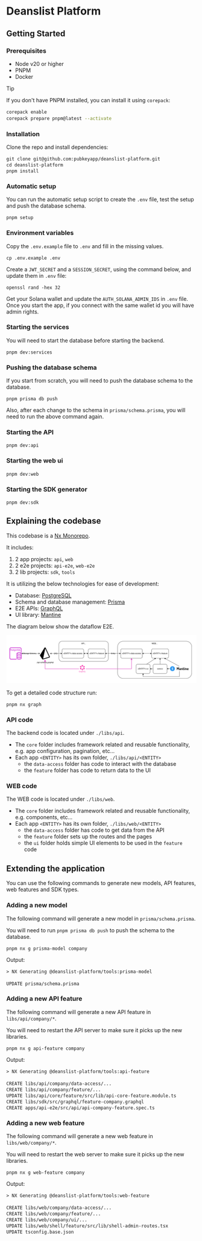 # Deanslist Platform

## Getting Started

### Prerequisites

- Node v20 or higher
- PNPM
- Docker

> [!TIP]
> If you don't have PNPM installed, you can install it using `corepack`:
>
> ```sh
> corepack enable
> corepack prepare pnpm@latest --activate
> ```

### Installation

Clone the repo and install dependencies:

```shell
git clone git@github.com:pubkeyapp/deanslist-platform.git
cd deanslist-platform
pnpm install
```

### Automatic setup

You can run the automatic setup script to create the `.env` file, test the setup and push the database schema.

```shell
pnpm setup
```

### Environment variables

Copy the `.env.example` file to `.env` and fill in the missing values.

```shell
cp .env.example .env
```

Create a `JWT_SECRET` and a `SESSION_SECRET`, using the command below, and update them in `.env` file:

```shell
openssl rand -hex 32
```

Get your Solana wallet and update the `AUTH_SOLANA_ADMIN_IDS` in `.env` file.
Once you start the app, if you connect with the same wallet id you will have admin rights.

### Starting the services

You will need to start the database before starting the backend.

```shell
pnpm dev:services
```

### Pushing the database schema

If you start from scratch, you will need to push the database schema to the database.

```shell
pnpm prisma db push
```

Also, after each change to the schema in `prisma/schema.prisma`, you will need to run the above command again.

### Starting the API

```shell
pnpm dev:api
```

### Starting the web ui

```shell
pnpm dev:web
```

### Starting the SDK generator

```shell
pnpm dev:sdk
```

## Explaining the codebase

This codebase is a [Nx Monorepo](https://nx.dev/).

It includes:

1. 2 app projects: `api`, `web`
2. 2 e2e projects: `api-e2e`, `web-e2e`
3. 2 lib projects: `sdk`, `tools`

It is utilizing the below technologies for ease of development:

- Database: [PostgreSQL](https://www.postgresql.org/)
- Schema and database management: [Prisma](https://www.prisma.io/)
- E2E APIs: [GraphQL](https://graphql.org/)
- UI library: [Mantine](https://mantine.dev/)

The diagram below show the dataflow E2E.

![Architecture](docs/Deanslist-Architecture.drawio.svg)

To get a detailed code structure run:

```shell
pnpm nx graph
```

### API code

The backend code is located under `./libs/api`.

- The `core` folder includes framework related and reusable functionality, e.g. app configuration, pagination, etc...
- Each app `<ENTITY>` has its own folder, `./libs/api/<ENTITY>`
  - the `data-access` folder has code to interact with the database
  - the `feature` folder has code to return data to the UI

### WEB code

The WEB code is located under `./libs/web`.

- The `core` folder includes framework related and reusable functionality, e.g. components, etc...
- Each app `<ENTITY>` has its own folder, `./libs/web/<ENTITY>`
  - the `data-access` folder has code to get data from the API
  - the `feature` folder sets up the routes and the pages
  - the `ui` folder holds simple UI elements to be used in the `feature` code

## Extending the application

You can use the following commands to generate new models, API features, web features and SDK types.

### Adding a new model

The following command will generate a new model in `prisma/schema.prisma`.

You will need to run `pnpm prisma db push` to push the schema to the database.

```shell
pnpm nx g prisma-model company
```

Output:

```shell
> NX Generating @deanslist-platform/tools:prisma-model

UPDATE prisma/schema.prisma
```

### Adding a new API feature

The following command will generate a new API feature in `libs/api/company/*`.

You will need to restart the API server to make sure it picks up the new libraries.

```shell
pnpm nx g api-feature company
```

Output:

```shell
> NX Generating @deanslist-platform/tools:api-feature

CREATE libs/api/company/data-access/...
CREATE libs/api/company/feature/...
UPDATE libs/api/core/feature/src/lib/api-core-feature.module.ts
CREATE libs/sdk/src/graphql/feature-company.graphql
CREATE apps/api-e2e/src/api/api-company-feature.spec.ts
```

### Adding a new web feature

The following command will generate a new web feature in `libs/web/company/*`.

You will need to restart the web server to make sure it picks up the new libraries.

```shell
pnpm nx g web-feature company
```

Output:

```shell
> NX Generating @deanslist-platform/tools:web-feature

CREATE libs/web/company/data-access/...
CREATE libs/web/company/feature/...
CREATE libs/web/company/ui/...
UPDATE libs/web/shell/feature/src/lib/shell-admin-routes.tsx
UPDATE tsconfig.base.json
```
